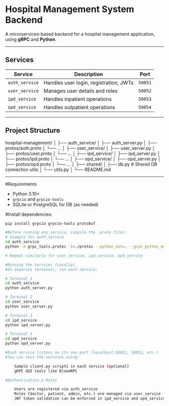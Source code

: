 # Hospital Management System Backend

A microservices-based backend for a hospital management application, using **gRPC** and **Python**.

---

## Services

| Service       | Description                            | Port   |
|---------------|----------------------------------------|--------|
| `auth_service`| Handles user login, registration, JWTs | `50051`|
| `user_service`| Manages user details and roles         | `50052`|
| `ipd_service` | Handles inpatient operations           | `50053`|
| `opd_service` | Handles outpatient operations          | `50054`|

---

## Project Structure

hospital-management/
│
├── auth_service/
│ ├── auth_server.py
│ ├── protos/auth.proto
│ └── ...
│
├── user_service/
│ ├── user_server.py
│ ├── protos/user.proto
│ └── ...
│
├── ipd_service/
│ ├── ipd_server.py
│ ├── protos/ipd.proto
│ └── ...
│
├── opd_service/
│ ├── opd_server.py
│ ├── protos/opd.proto
│ └── ...
│
├── shared/
│ ├── db.py # Shared DB connection utils
│ └── utils.py
│
└── README.md



---

#Requirements

- Python 3.10+
- `grpcio` and `grpcio-tools`
- SQLite or PostgreSQL for DB (as needed)

#Install dependencies:

```bash
pip install grpcio grpcio-tools protobuf

#Before running any service, compile the .proto files:
# Example for auth_service
cd auth_service
python -m grpc_tools.protoc -I=./protos --python_out=. --grpc_python_out=. protos/auth.proto

# Repeat similarly for user_service, ipd_service, opd_service

#Running the Services (Locally)
#In separate terminals, run each service:

# Terminal 1
cd auth_service
python auth_server.py

# Terminal 2
cd user_service
python user_server.py

# Terminal 3
cd ipd_service
python ipd_server.py

# Terminal 4
cd opd_service
python opd_server.py

#Each service listens on its own port (localhost:50051, 50052, etc.)
#You can test the services using:

    Sample client.py scripts in each service (optional)
    gRPC GUI tools like BloomRPC

#Authentication & Roles

    Users are registered via auth_service
    Roles (doctor, patient, admin, etc.) are managed via user_service
    JWT token validation can be enforced in ipd_service and opd_service

